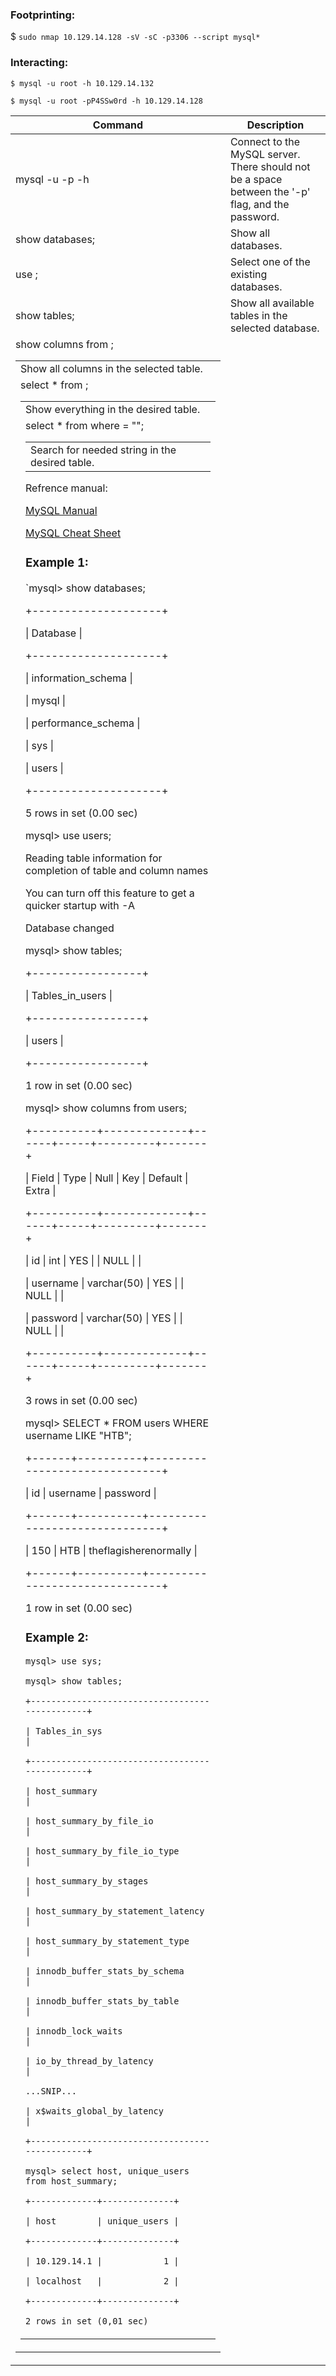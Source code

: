 ### Footprinting:

$ `sudo nmap 10.129.14.128 -sV -sC -p3306 --script mysql*`

### Interacting:

`$ mysql -u root -h 10.129.14.132`

`$ mysql -u root -pP4SSw0rd -h 10.129.14.128`

| Command | Description |
| --- |  --- |
| mysql -u <user> -p<password> -h <IP address> | Connect to the MySQL server. There should not be a space between the '-p' flag, and the password. |
| show databases; | Show all databases. |
| use <database>; | Select one of the existing databases. |
| show tables; | Show all available tables in the selected database. |
| show columns from <table>; | Show all columns in the selected table. |
| select \* from <table>; | Show everything in the desired table. |
| select \* from <table> where <column> = "<string>"; | Search for needed string in the desired table. |

Refrence manual:

[MySQL Manual](https://dev.mysql.com/doc/refman/8.0/en/system-schema.html#:~:text=The%20mysql%20schema%20is%20the,used%20for%20other%20operational%20purposes)

[MySQL Cheat Sheet](https://www.bytebase.com/reference/mysql/how-to/top-mysql-commands-with-examples/)

### Example 1:

\`mysql> show databases;

+--------------------+

| Database |

+--------------------+

| information\_schema |

| mysql |

| performance\_schema |

| sys |

| users |

+--------------------+

5 rows in set (0.00 sec)

mysql> use users;

Reading table information for completion of table and column names

You can turn off this feature to get a quicker startup with -A

Database changed

mysql> show tables;

+-----------------+

| Tables\_in\_users |

+-----------------+

| users |

+-----------------+

1 row in set (0.00 sec)

mysql> show columns from users;

+----------+-------------+------+-----+---------+-------+

| Field | Type | Null | Key | Default | Extra |

+----------+-------------+------+-----+---------+-------+

| id | int | YES | | NULL | |

| username | varchar(50) | YES | | NULL | |

| password | varchar(50) | YES | | NULL | |

+----------+-------------+------+-----+---------+-------+

3 rows in set (0.00 sec)

mysql> SELECT \* FROM users WHERE username LIKE "HTB";

+------+----------+------------------------------+

| id | username | password |

+------+----------+------------------------------+

| 150 | HTB | theflagisherenormally |

+------+----------+------------------------------+

1 row in set (0.00 sec)

### Example 2:

`mysql> use sys;`

`mysql> show tables;  `

`+-----------------------------------------------+`

`| Tables_in_sys                                 |`

`+-----------------------------------------------+`

`| host_summary                                  |`

`| host_summary_by_file_io                       |`

`| host_summary_by_file_io_type                  |`

`| host_summary_by_stages                        |`

`| host_summary_by_statement_latency             |`

`| host_summary_by_statement_type                |`

`| innodb_buffer_stats_by_schema                 |`

`| innodb_buffer_stats_by_table                  |`

`| innodb_lock_waits                             |`

`| io_by_thread_by_latency                       |`

`...SNIP...`

`| x$waits_global_by_latency                     |`

`+-----------------------------------------------+`

`mysql> select host, unique_users from host_summary;`

`+-------------+--------------+                   `

`| host        | unique_users |                   `

`+-------------+--------------+                   `

`| 10.129.14.1 |            1 |                   `

`| localhost   |            2 |                   `

`+-------------+--------------+                   `

`2 rows in set (0,01 sec)`